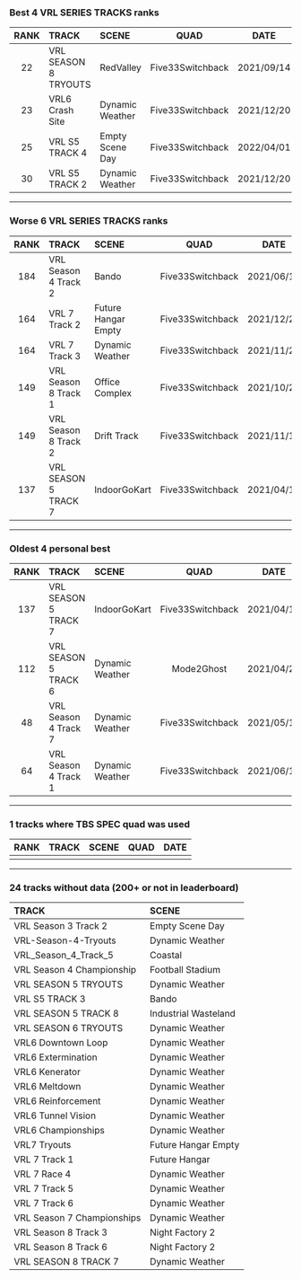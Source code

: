 ### Best 4 VRL SERIES TRACKS ranks
|RANK|TRACK|SCENE|QUAD|DATE|
|:---:|:---|:---|:---:|:---:|
|22|VRL SEASON 8 TRYOUTS|RedValley|Five33Switchback|2021/09/14|
|23|VRL6 Crash Site|Dynamic Weather|Five33Switchback|2021/12/20|
|25|VRL S5 TRACK 4|Empty Scene Day|Five33Switchback|2022/04/01|
|30|VRL S5 TRACK 2|Dynamic Weather|Five33Switchback|2021/12/20|
---
### Worse 6 VRL SERIES TRACKS ranks
|RANK|TRACK|SCENE|QUAD|DATE|
|:---:|:---|:---|:---:|:---:|
|184|VRL Season 4 Track 2|Bando|Five33Switchback|2021/06/18|
|164|VRL 7 Track 2|Future Hangar Empty|Five33Switchback|2021/12/20|
|164|VRL 7 Track 3|Dynamic Weather|Five33Switchback|2021/11/20|
|149|VRL Season 8 Track 1|Office Complex|Five33Switchback|2021/10/29|
|149|VRL Season 8 Track 2|Drift Track|Five33Switchback|2021/11/17|
|137|VRL SEASON 5 TRACK 7|IndoorGoKart|Five33Switchback|2021/04/15|
---
### Oldest 4 personal best
|RANK|TRACK|SCENE|QUAD|DATE|
|:---:|:---|:---|:---:|:---:|
|137|VRL SEASON 5 TRACK 7|IndoorGoKart|Five33Switchback|2021/04/15|
|112|VRL SEASON 5 TRACK 6|Dynamic Weather|Mode2Ghost|2021/04/21|
|48|VRL Season 4 Track 7|Dynamic Weather|Five33Switchback|2021/05/14|
|64|VRL Season 4 Track 1|Dynamic Weather|Five33Switchback|2021/06/18|
---
### 1 tracks where TBS SPEC quad was used
|RANK|TRACK|SCENE|QUAD|DATE|
|:---:|:---|:---|:---:|:---:|
||||||
---
### 24 tracks without data (200+ or not in leaderboard)
|TRACK|SCENE|
|:---|:---|
|VRL Season 3 Track 2|Empty Scene Day|
|VRL-Season-4-Tryouts|Dynamic Weather|
|VRL_Season_4_Track_5|Coastal|
|VRL Season 4 Championship|Football Stadium|
|VRL SEASON 5 TRYOUTS|Dynamic Weather|
|VRL S5 TRACK 3|Bando|
|VRL SEASON 5 TRACK 8|Industrial Wasteland|
|VRL SEASON 6 TRYOUTS|Dynamic Weather|
|VRL6 Downtown Loop|Dynamic Weather|
|VRL6 Extermination|Dynamic Weather|
|VRL6 Kenerator|Dynamic Weather|
|VRL6 Meltdown|Dynamic Weather|
|VRL6 Reinforcement|Dynamic Weather|
|VRL6 Tunnel Vision|Dynamic Weather|
|VRL6 Championships|Dynamic Weather|
|VRL7 Tryouts|Future Hangar Empty|
|VRL 7 Track 1|Future Hangar|
|VRL 7 Race 4|Dynamic Weather|
|VRL 7 Track 5|Dynamic Weather|
|VRL 7 Track 6|Dynamic Weather|
|VRL Season 7 Championships|Dynamic Weather|
|VRL Season 8 Track 3|Night Factory 2|
|VRL Season 8 Track 6|Night Factory 2|
|VRL SEASON 8 TRACK 7|Dynamic Weather|
